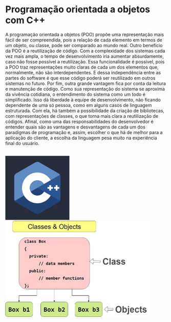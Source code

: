 # Programação orientada a objetos com C++

A programação orientada a objetos (POO) propõe uma representação mais fácil de ser compreendida, pois a relação de cada elemento em termos de um objeto, ou classe, pode ser comparado ao mundo real. Outro benefício da POO é a reutilização de código. Com a complexidade dos sistemas cada vez mais ampla, o tempo de desenvolvimento iria aumentar absurdamente, caso não fosse possível a reutilização. Essa funcionalidade é possível, pois a POO traz representações muito claras de cada um dos elementos que, normalmente, não são interdependentes. E dessa independência entre as partes do software é que esse código poderá ser reutilizado em outros sistemas no futuro. Por fim, outra grande vantagem fica por conta da leitura e manutenção de código. Como sua representação do sistema se aproxima da vivência cotidiana, o entendimento do sistema como um todo é simplificado. Isso dá liberdade à equipe de desenvolvimento, não ficando dependente de uma só pessoa, como em alguns casos de linguagem estruturada. Com ela, há também a possibilidade da criação de bibliotecas, com representações de classes, o que torna mais clara a reutilização de códigos. Afinal, como uma das responsabilidades do desenvolvedor é entender quais são as vantagens e desvantagens de cada um dos paradigmas de programação e, assim, escolher o que há de melhor para a aplicação do cliente, a escolha da linguagem pesa muito na experiência final do usuário.

<br>
<img src="https://github.com/snovais/poo-cplusplus/blob/main/images/logo.jpg" width="200" height="200"><img src="https://github.com/snovais/poo-cplusplus/blob/main/images/classes-and-objects-in-c.jpg" width="450" height="300" >


